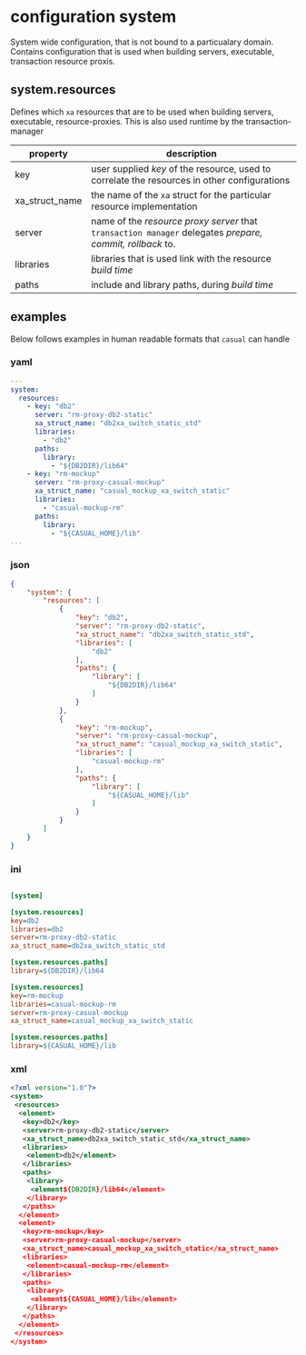 # configuration system

[//]: # (Attention! this is a generated markdown from casual-configuration-documentation - do not edit this file!)

System wide configuration, that is not bound to a particualary domain. Contains configuration that is used when
building servers, executable, transaction resource proxis. 

## system.resources

Defines which `xa` resources that are to be used when building servers, executable, resource-proxies. This is 
also used runtime by the transaction-manager

property       | description
---------------|----------------------------------------------------
key            | user supplied _key_ of the resource, used to correlate the resources in other configurations
xa_struct_name | the name of the `xa` struct for the particular resource implementation 
server         | name of the _resource proxy server_ that `transaction manager` delegates _prepare, commit, rollback_ to.
libraries      | libraries that is used link with the resource _build time_ 
paths          | include and library paths, during _build time_



## examples 

Below follows examples in human readable formats that `casual` can handle

### yaml
```` yaml
---
system:
  resources:
    - key: "db2"
      server: "rm-proxy-db2-static"
      xa_struct_name: "db2xa_switch_static_std"
      libraries:
        - "db2"
      paths:
        library:
          - "${DB2DIR}/lib64"
    - key: "rm-mockup"
      server: "rm-proxy-casual-mockup"
      xa_struct_name: "casual_mockup_xa_switch_static"
      libraries:
        - "casual-mockup-rm"
      paths:
        library:
          - "${CASUAL_HOME}/lib"
...

````
### json
```` json
{
    "system": {
        "resources": [
            {
                "key": "db2",
                "server": "rm-proxy-db2-static",
                "xa_struct_name": "db2xa_switch_static_std",
                "libraries": [
                    "db2"
                ],
                "paths": {
                    "library": [
                        "${DB2DIR}/lib64"
                    ]
                }
            },
            {
                "key": "rm-mockup",
                "server": "rm-proxy-casual-mockup",
                "xa_struct_name": "casual_mockup_xa_switch_static",
                "libraries": [
                    "casual-mockup-rm"
                ],
                "paths": {
                    "library": [
                        "${CASUAL_HOME}/lib"
                    ]
                }
            }
        ]
    }
}
````
### ini
```` ini

[system]

[system.resources]
key=db2
libraries=db2
server=rm-proxy-db2-static
xa_struct_name=db2xa_switch_static_std

[system.resources.paths]
library=${DB2DIR}/lib64

[system.resources]
key=rm-mockup
libraries=casual-mockup-rm
server=rm-proxy-casual-mockup
xa_struct_name=casual_mockup_xa_switch_static

[system.resources.paths]
library=${CASUAL_HOME}/lib

````
### xml
```` xml
<?xml version="1.0"?>
<system>
 <resources>
  <element>
   <key>db2</key>
   <server>rm-proxy-db2-static</server>
   <xa_struct_name>db2xa_switch_static_std</xa_struct_name>
   <libraries>
    <element>db2</element>
   </libraries>
   <paths>
    <library>
     <element${DB2DIR}/lib64</element>
    </library>
   </paths>
  </element>
  <element>
   <key>rm-mockup</key>
   <server>rm-proxy-casual-mockup</server>
   <xa_struct_name>casual_mockup_xa_switch_static</xa_struct_name>
   <libraries>
    <element>casual-mockup-rm</element>
   </libraries>
   <paths>
    <library>
     <element${CASUAL_HOME}/lib</element>
    </library>
   </paths>
  </element>
 </resources>
</system>

````
